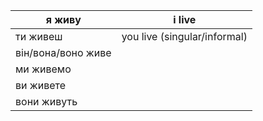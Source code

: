 



| я живу             | i live                       |
| ------------------ | ---------------------------- |
| ти живеш           | you live (singular/informal) |
| він/вона/воно живе |                              |
| ми живемо          |                              |
| ви живете          |                              |
| вони живуть        |                              |
